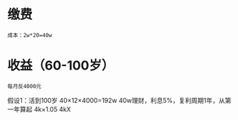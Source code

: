 # 缴费
    成本：2w*20=40w
# 收益（60-100岁）
    每月反4000元

假设1：活到100岁
    40×12×4000=192w
    40w理财，利息5%，复利周期1年，从第一年算起
    4k×1.05
    4kX
